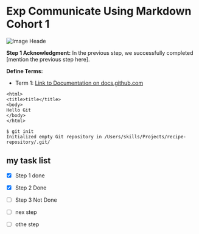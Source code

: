   # Exp Communicate Using Markdown Cohort 1

  ![Image Heade](https://octodex.github.com/images/bannekat.png)

  **Step 1 Acknowledgment:** In the previous step, we successfully completed [mention the previous step here].

  **Define Terms:**
  - Term 1: [Link to Documentation on docs.github.com](https://docs.github.com/en/site-policy/github-terms/github-terms-of-service)

```
<html>
<title>title</title>
<body>
Hello Git
</body>
</html>
```

```
$ git init
Initialized empty Git repository in /Users/skills/Projects/recipe-repository/.git/
```

## my task list
- [x] Step 1 done
- [x] Step 2 Done
- [ ] Step 3 Not Done
- [ ] nex step
- [ ] othe step


